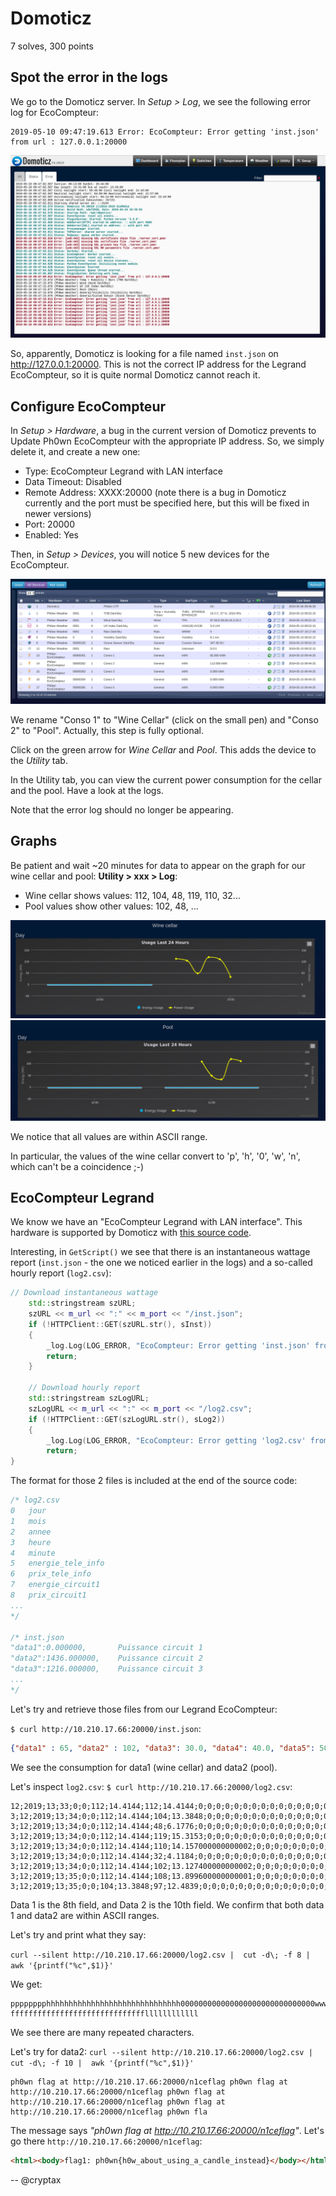# Domoticz

7 solves, 300 points

## Spot the error in the logs

We go to the Domoticz server. In *Setup > Log*, we see the following error log for EcoCompteur:

```
2019-05-10 09:47:19.613 Error: EcoCompteur: Error getting 'inst.json' from url : 127.0.0.1:20000
```

![](./instjson.png)

So, apparently, Domoticz is looking for a file named `inst.json` on http://127.0.0.1:20000. This is not the correct IP address for the Legrand EcoCompteur, so it is quite normal Domoticz cannot reach it.

## Configure EcoCompteur

In *Setup > Hardware*, a bug in the current version of Domoticz prevents to Update Ph0wn EcoCompteur with the appropriate IP address. So, we simply delete it, and create a new one:

- Type: EcoCompteur Legrand with LAN interface
- Data Timeout: Disabled
- Remote Address: XXXX:20000 (note there is a bug in Domoticz currently and the port must be specified here, but this will be fixed in newer versions)
- Port: 20000
- Enabled: Yes

Then, in *Setup > Devices*, you will notice 5 new devices for the EcoCompteur.

![](./ph0wn-devices.png)

We rename "Conso 1" to "Wine Cellar" (click on the small pen) and "Conso 2" to "Pool". Actually, this step is fully optional.

Click on the green arrow for *Wine Cellar* and *Pool*. This adds the device to the *Utility* tab.

In the Utility tab, you can view the current power consumption for the cellar and the pool. Have a look at the logs.

Note that the error log should no longer be appearing.

## Graphs

Be patient and wait ~20 minutes for data to appear on the graph for our wine cellar and pool: **Utility > xxx > Log**:

- Wine cellar shows values: 112, 104, 48, 119, 110, 32...
- Pool values show other values: 102, 48, ...

![](./winecellar.png)
![](./pool.png)

We notice that all values are within ASCII range.

In particular, the values of the wine cellar convert to 'p', 'h', '0', 'w', 'n', which can't be a coincidence ;-)

## EcoCompteur Legrand

We know we have an "EcoCompteur Legrand with LAN interface". This hardware is supported by Domoticz with [this source code](https://github.com/domoticz/domoticz/blob/development/hardware/EcoCompteur.cpp).

Interesting, in `GetScript()` we see that there is an instantaneous wattage report (`inst.json` - the one we noticed earlier in the logs) and a so-called hourly report (`log2.csv`):

```c++
// Download instantaneous wattage
	std::stringstream szURL;
	szURL << m_url << ":" << m_port << "/inst.json";
	if (!HTTPClient::GET(szURL.str(), sInst))
	{
		_log.Log(LOG_ERROR, "EcoCompteur: Error getting 'inst.json' from url : " + m_url);
		return;
	}

	// Download hourly report
	std::stringstream szLogURL;
	szLogURL << m_url << ":" << m_port << "/log2.csv";
	if (!HTTPClient::GET(szLogURL.str(), sLog2))
	{
		_log.Log(LOG_ERROR, "EcoCompteur: Error getting 'log2.csv' from url : " + m_url);
		return;
}
```

The format for those 2 files is included at the end of the source code:

```c++
/* log2.csv
0	jour
1	mois
2	annee
3	heure
4	minute
5	energie_tele_info
6	prix_tele_info
7	energie_circuit1
8	prix_circuit1
...
*/

/* inst.json
"data1":0.000000,		Puissance circuit 1
"data2":1436.000000,	Puissance circuit 2
"data3":1216.000000,	Puissance circuit 3
...
*/
```

Let's try and retrieve those files from our Legrand EcoCompteur:

`$ curl http://10.210.17.66:20000/inst.json`:

```json
{"data1" : 65, "data2" : 102, "data3": 30.0, "data4": 40.0, "data5": 50.0, "data6": 60.0, "data6m3":0.0, "data7": 70.0, "data7m3": 0.0, "heure": 11, "minute" : 20, "Date_Time" : 1575372016.378617}
```

We see the consumption for data1 (wine cellar) and data2 (pool).

Let's inspect `log2.csv`: `$ curl http://10.210.17.66:20000/log2.csv`:

```
12;2019;13;33;0;0;112;14.4144;112;14.4144;0;0;0;0;0;0;0;0;0;0;0;0;0;0;0;0;0;0;0;0;0;0;0;0;0
3;12;2019;13;34;0;0;112;14.4144;104;13.3848;0;0;0;0;0;0;0;0;0;0;0;0;0;0;0;0;0;0;0;0;0;0;0;0;0
3;12;2019;13;34;0;0;112;14.4144;48;6.1776;0;0;0;0;0;0;0;0;0;0;0;0;0;0;0;0;0;0;0;0;0;0;0;0;0
3;12;2019;13;34;0;0;112;14.4144;119;15.3153;0;0;0;0;0;0;0;0;0;0;0;0;0;0;0;0;0;0;0;0;0;0;0;0;0
3;12;2019;13;34;0;0;112;14.4144;110;14.157000000000002;0;0;0;0;0;0;0;0;0;0;0;0;0;0;0;0;0;0;0;0;0;0;0;0;0
3;12;2019;13;34;0;0;112;14.4144;32;4.1184;0;0;0;0;0;0;0;0;0;0;0;0;0;0;0;0;0;0;0;0;0;0;0;0;0
3;12;2019;13;34;0;0;112;14.4144;102;13.127400000000002;0;0;0;0;0;0;0;0;0;0;0;0;0;0;0;0;0;0;0;0;0;0;0;0;0
3;12;2019;13;35;0;0;112;14.4144;108;13.899600000000001;0;0;0;0;0;0;0;0;0;0;0;0;0;0;0;0;0;0;0;0;0;0;0;0;0
3;12;2019;13;35;0;0;104;13.3848;97;12.4839;0;0;0;0;0;0;0;0;0;0;0;0;0;0;0;0;0;0;0;0;0;0;0;0;0
```

Data 1 is the 8th field, and Data 2 is the 10th field.
We confirm that both data 1 and data2 are within ASCII ranges.

Let's try and print what they say:

`curl --silent http://10.210.17.66:20000/log2.csv |  cut -d\; -f 8 |  awk '{printf("%c",$1)}'`

We get:

```
pppppppphhhhhhhhhhhhhhhhhhhhhhhhhhhhhh000000000000000000000000000000wwwwwwwwwwwwwwwwwwwwwwwwwwwwwwnnnnnnnnnnnnnnnnnnnnnnnnnnnnnn                              ffffffffffffffffffffffffffffffllllllllllll
```

We see there are many repeated characters.

Let's try for data2: `curl --silent http://10.210.17.66:20000/log2.csv |  cut -d\; -f 10 |  awk '{printf("%c",$1)}'`

```
ph0wn flag at http://10.210.17.66:20000/n1ceflag ph0wn flag at http://10.210.17.66:20000/n1ceflag ph0wn flag at http://10.210.17.66:20000/n1ceflag ph0wn flag at http://10.210.17.66:20000/n1ceflag ph0wn fla
```

The message says *"ph0wn flag at http://10.210.17.66:20000/n1ceflag"*. Let's go there `http://10.210.17.66:20000/n1ceflag`:

```html
<html><body>flag1: ph0wn{h0w_about_using_a_candle_instead}</body></html>
```


-- @cryptax
